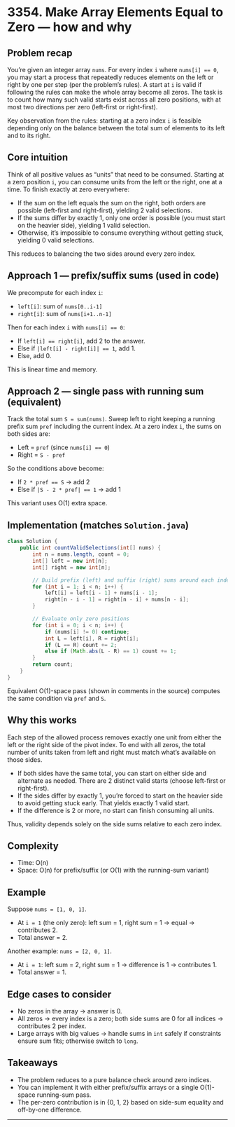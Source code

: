 # 3354. Make Array Elements Equal to Zero — how and why

## Problem recap

You’re given an integer array `nums`. For every index `i` where `nums[i] == 0`, you may start a process that repeatedly reduces elements on the left or right by one per step (per the problem’s rules). A start at `i` is valid if following the rules can make the whole array become all zeros. The task is to count how many such valid starts exist across all zero positions, with at most two directions per zero (left-first or right-first).

Key observation from the rules: starting at a zero index `i` is feasible depending only on the balance between the total sum of elements to its left and to its right.

## Core intuition

Think of all positive values as “units” that need to be consumed. Starting at a zero position `i`, you can consume units from the left or the right, one at a time. To finish exactly at zero everywhere:

- If the sum on the left equals the sum on the right, both orders are possible (left-first and right-first), yielding 2 valid selections.
- If the sums differ by exactly 1, only one order is possible (you must start on the heavier side), yielding 1 valid selection.
- Otherwise, it’s impossible to consume everything without getting stuck, yielding 0 valid selections.

This reduces to balancing the two sides around every zero index.

## Approach 1 — prefix/suffix sums (used in code)

We precompute for each index `i`:

- `left[i]`: sum of `nums[0..i-1]`
- `right[i]`: sum of `nums[i+1..n-1]`

Then for each index `i` with `nums[i] == 0`:

- If `left[i] == right[i]`, add 2 to the answer.
- Else if `|left[i] - right[i]| == 1`, add 1.
- Else, add 0.

This is linear time and memory.

## Approach 2 — single pass with running sum (equivalent)

Track the total sum `S = sum(nums)`. Sweep left to right keeping a running prefix sum `pref` including the current index. At a zero index `i`, the sums on both sides are:

- Left = `pref` (since `nums[i] == 0`)
- Right = `S - pref`

So the conditions above become:

- If `2 * pref == S` → add 2
- Else if `|S - 2 * pref| == 1` → add 1

This variant uses O(1) extra space.

## Implementation (matches `Solution.java`)

```java
class Solution {
	public int countValidSelections(int[] nums) {
		int n = nums.length, count = 0;
		int[] left = new int[n];
		int[] right = new int[n];

		// Build prefix (left) and suffix (right) sums around each index
		for (int i = 1; i < n; i++) {
			left[i] = left[i - 1] + nums[i - 1];
			right[n - i - 1] = right[n - i] + nums[n - i];
		}

		// Evaluate only zero positions
		for (int i = 0; i < n; i++) {
			if (nums[i] != 0) continue;
			int L = left[i], R = right[i];
			if (L == R) count += 2;
			else if (Math.abs(L - R) == 1) count += 1;
		}
		return count;
	}
}
```

Equivalent O(1)-space pass (shown in comments in the source) computes the same condition via `pref` and `S`.

## Why this works

Each step of the allowed process removes exactly one unit from either the left or the right side of the pivot index. To end with all zeros, the total number of units taken from left and right must match what’s available on those sides.

- If both sides have the same total, you can start on either side and alternate as needed. There are 2 distinct valid starts (choose left-first or right-first).
- If the sides differ by exactly 1, you’re forced to start on the heavier side to avoid getting stuck early. That yields exactly 1 valid start.
- If the difference is 2 or more, no start can finish consuming all units.

Thus, validity depends solely on the side sums relative to each zero index.

## Complexity

- Time: O(n)
- Space: O(n) for prefix/suffix (or O(1) with the running-sum variant)

## Example

Suppose `nums = [1, 0, 1]`.

- At `i = 1` (the only zero): left sum = 1, right sum = 1 → equal → contributes 2.
- Total answer = 2.

Another example: `nums = [2, 0, 1]`.

- At `i = 1`: left sum = 2, right sum = 1 → difference is 1 → contributes 1.
- Total answer = 1.

## Edge cases to consider

- No zeros in the array → answer is 0.
- All zeros → every index is a zero; both side sums are 0 for all indices → contributes 2 per index.
- Large arrays with big values → handle sums in `int` safely if constraints ensure sum fits; otherwise switch to `long`.

## Takeaways

- The problem reduces to a pure balance check around zero indices.
- You can implement it with either prefix/suffix arrays or a single O(1)-space running-sum pass.
- The per-zero contribution is in {0, 1, 2} based on side-sum equality and off-by-one difference.

---
